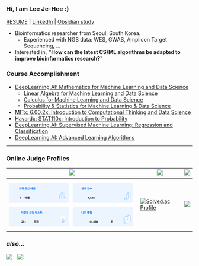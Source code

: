 ### Hi, I am Lee Je-Hee :)
[RESUME](https://drive.google.com/file/d/1LKcVQ1K98CFT4nwwlb7ejmcpxRpTLyIv/view?usp=sharing) | [LinkedIn](https://www.linkedin.com/in/jehee-lee-202002) | [Obsidian study](https://publish.obsidian.md/jhlee)
- Bioinformatics researcher from Seoul, South Korea.
  - Experienced with NGS data: WES, GWAS, Amplicon Target Sequencing, ...
- Interested in, **"How can the latest CS/ML algorithms be adapted to improve bioinformatics research?"**

### Course Accomplishment
- [DeepLearning.AI: Mathematics for Machine Learning and Data Science](https://coursera.org/share/6d094f57ced10ab14e3f0b30bcc4d741)
  - [Linear Algebra for Machine Learning and Data Science](https://www.coursera.org/account/accomplishments/verify/66DNLHJKUTBB)
  - [Calculus for Machine Learning and Data Science](https://www.coursera.org/account/accomplishments/verify/H4D7SFYLRR6C)
  - [Probability & Statistics for Machine Learning & Data Science](https://coursera.org/share/2d80e70000d8ca551d9cf23f27721fe8)
- [MITx: 6.00.2x: Introduction to Computational Thinking and Data Science](https://courses.edx.org/certificates/789e5c1af03e44fd903ba531593029ac)
- [Havardx: STAT110x: Introduction to Probability ](https://courses.edx.org/certificates/df5ea0ac20b441deba4b7d39ff78288f)
- [DeepLearning.AI: Supervised Machine Learning: Regression and Classification](https://www.coursera.org/account/accomplishments/verify/JCKVDE3AX1K6)
- [DeepLearning.AI: Advanced Learning Algorithms](https://www.coursera.org/account/accomplishments/verify/XMXVYB4USXWL)

---

### Online Judge Profiles
|[<img src="https://theme.zdassets.com/theme_assets/9483888/f7b9b68643e5a9a3bda6dc5a238152b1d467c9f0.png" width='250'></img>](https://programmers.co.kr/)|[<img src='https://d2gd6pc034wcta.cloudfront.net/images/logo@2x.png' width='400'></img>](https://www.acmicpc.net/)|[<img src='https://upload.wikimedia.org/wikipedia/commons/thumb/0/0a/LeetCode_Logo_black_with_text.svg/250px-LeetCode_Logo_black_with_text.svg.png' width='200'></img>](https://leetcode.com/)|
|---|---|---|
|<img src=https://github.com/jhlee0637/github-programmers-rank/blob/master/lib/result.svg width='520'></img>|[![Solved.ac Profile](http://mazassumnida.wtf/api/generate_badge?boj=jhlee2020)](https://solved.ac/jhlee2020)|[![](https://leetcard.jacoblin.cool/jhlee0637?theme=unicorn)](https://leetcode.com/u/jhlee0637/)

### _also..._
[<img src='https://compeau.cbd.cmu.edu/wp-content/uploads/2016/08/rosalindlogo-300x89.jpg' width='100'></img>](https://rosalind.info/users/j2)　[<img src=https://www.kaggle.com/static/images/site-logo.svg width='70'></img>](https://www.kaggle.com/lee2021dec17)

